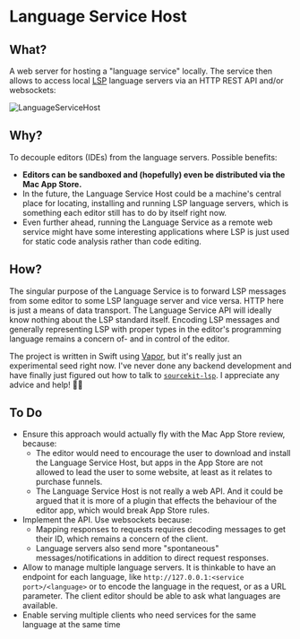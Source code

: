 # Language Service Host

## What?

A web server for hosting a "language service" locally. The service then allows to access local [LSP](https://microsoft.github.io/language-server-protocol/) language servers via an HTTP REST API and/or websockets:

![LanguageServiceHost](https://raw.githubusercontent.com/flowtoolz/LanguageServiceHost/master/Documentation/language_service_host_idea.jpg)

## Why?

To decouple editors (IDEs) from the language servers. Possible benefits:

* **Editors can be sandboxed and (hopefully) even be distributed via the Mac App Store.**
* In the future, the Language Service Host could be a machine's central place for locating, installing and running LSP language servers, which is something each editor still has to do by itself right now.
* Even further ahead, running the Language Service as a remote web service might have some interesting applications where LSP is just used for static code analysis rather than code editing.

## How?

The singular purpose of the Language Service is to forward LSP messages from some editor to some LSP language server and vice versa. HTTP here is just a means of data transport. The Language Service API will ideally know nothing about the LSP standard itself. Encoding LSP messages and generally representing LSP with proper types in the editor's programming language remains a concern of- and in control of the editor.

The project is written in Swift using [Vapor](https://github.com/vapor/vapor), but it's really just an experimental seed right now. I've never done any backend development and have finally just figured out how to talk to [`sourcekit-lsp`](https://github.com/apple/sourcekit-lsp). I appreciate any advice and help! 🙏🏻

## To Do

* Ensure this approach would actually fly with the Mac App Store review, because:
  * The editor would need to encourage the user to download and install the Language Service Host, but apps in the App Store are not allowed to lead the user to some website, at least as it relates to purchase funnels.
  * The Language Service Host is not really a web API. And it could be argued that it is more of a plugin that effects the behaviour of the editor app, which would break App Store rules.
* Implement the API. Use websockets because:
  * Mapping responses to requests requires decoding messages to get their ID, which remains a concern of the client.
  * Language servers also send more "spontaneous" messages/notifications in addition to direct request responses.
* Allow to manage multiple language servers. It is thinkable to have an endpoint for each language, like `http://127.0.0.1:<service port>/<language>` or to encode the language in the request, or as a URL parameter. The client editor should be able to ask what languages are available.
* Enable serving multiple clients who need services for the same language at the same time

